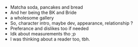 - Matcha soda, pancakes and bread
- And her being the BK and Bride
- a wholesome gallery
- So, character intro, maybe dev, appearance, relationship ?
- Preferance and dislikes too if needed
- Idk about measurements tho ;p
- I was thinking about a reader too, tbh.
